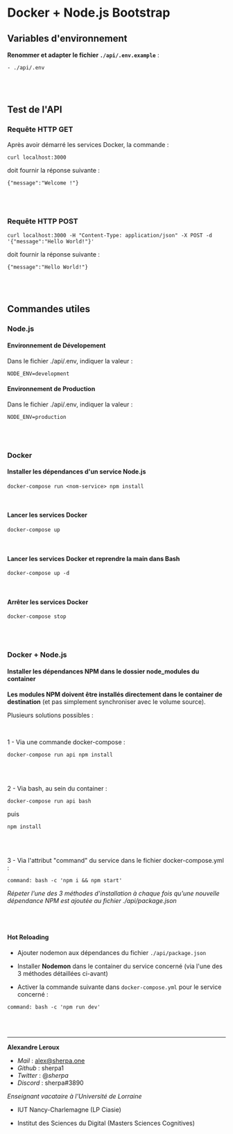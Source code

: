 # Docker + Node.js Bootstrap

## Variables d'environnement

**Renommer et adapter le fichier `./api/.env.example`** :

```
- ./api/.env
```

<br>
<br>

## Test de l'API

### Requête HTTP GET

Après avoir démarré les services Docker, la commande :

`curl localhost:3000`

doit fournir la réponse suivante :

`{"message":"Welcome !"}`

<br>
<br>

### Requête HTTP POST

`curl localhost:3000 -H "Content-Type: application/json" -X POST -d '{"message":"Hello World!"}'`

doit fournir la réponse suivante :

`{"message":"Hello World!"}`

<br>
<br>

## Commandes utiles

### Node.js

#### Environnement de Dévelopement

Dans le fichier ./api/.env, indiquer la valeur :

`NODE_ENV=development`

#### Environnement de Production

Dans le fichier ./api/.env, indiquer la valeur :

`NODE_ENV=production`

<br>
<br>

### Docker

#### Installer les dépendances d'un service Node.js

```
docker-compose run <nom-service> npm install
```

<br>

#### Lancer les services Docker

```
docker-compose up
```

<br>

#### Lancer les services Docker et reprendre la main dans Bash

```
docker-compose up -d
```

<br>

#### Arrêter les services Docker

```
docker-compose stop
```

<br>
<br>

### Docker + Node.js

#### Installer les dépendances NPM dans le dossier node_modules du container

**Les modules NPM doivent être installés directement dans le container de destination** (et pas simplement synchroniser avec le volume source).

Plusieurs solutions possibles :

<br>

1 - Via une commande docker-compose :

`docker-compose run api npm install`

<br>
<br>

2 - Via bash, au sein du container :

`docker-compose run api bash`

puis

`npm install`

<br>
<br>

3 - Via l'attribut "command" du service dans le fichier docker-compose.yml :

`command: bash -c 'npm i && npm start'`

_Répeter l'une des 3 méthodes d'installation à chaque fois qu'une nouvelle dépendance NPM est ajoutée au fichier ./api/package.json_

<br>
<br>

#### Hot Reloading

- Ajouter nodemon aux dépendances du fichier `./api/package.json`

- Installer **Nodemon** dans le container du service concerné (via l'une des 3 méthodes détaillées ci-avant)

- Activer la commande suivante dans `docker-compose.yml` pour le service concerné :

`command: bash -c 'npm run dev'`

<br>
<br>

---

**Alexandre Leroux**

- _Mail_ : alex@sherpa.one
- _Github_ : sherpa1
- _Twitter_ : @_sherpa_
- _Discord_ : sherpa#3890

_Enseignant vacataire à l'Université de Lorraine_

- IUT Nancy-Charlemagne (LP Ciasie)

- Institut des Sciences du Digital (Masters Sciences Cognitives)

